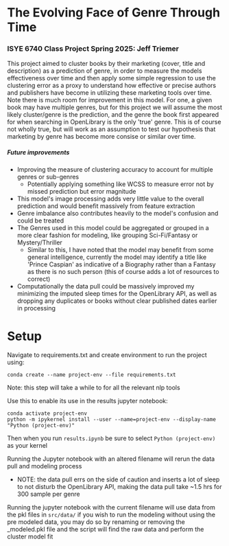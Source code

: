 # The Evolving Face of Genre Through Time
### ISYE 6740 Class Project Spring 2025: Jeff Triemer
This project aimed to cluster books by their marketing (cover, title and description) as a prediction of genre, in order to measure the models effectiveness over time and then apply some simple regression to use the clustering error as a proxy to understand how effective or precise authors and publishers have become in utilizing these marketing tools over time. Note there is much room for improvement in this model. For one, a given book may have multiple genres, but for this project we will assume the most likely cluster/genre is the prediction, and the genre the book first appeared for when searching in OpenLibrary is the only 'true' genre. This is of course not wholly true, but will work as an assumption to test our hypothesis that marketing by genre has become more consise or similar over time.

##### Future improvements
- Improving the measure of clustering accuracy to account for multiple genres or sub-genres
    - Potentially applying something like WCSS to measure error not by missed prediction but error magnitude
- This model's image processing adds very little value to the overall prediction and would benefit massively from feature extraction
- Genre imbalance also contributes heavily to the model's confusion and could be treated
- The Genres used in this model could be aggregated or grouped in a more clear fashion for modeling, like grouping Sci-Fi/Fantasy or Mystery/Thriller
    - Similar to this, I have noted that the model may benefit from some general intelligence, currently the model may identify a title like 'Prince Caspian' as indicative of a Biography rather than a Fantasy as there is no such person (this of course adds a lot of resources to correct)
- Computationally the data pull could be massively improved my minimizing the imputed sleep times for the OpenLibrary API, as well as dropping any duplicates or books without clear published dates earlier in processing


# Setup
Navigate to requirements.txt and create environment to run the project using:
```
conda create --name project-env --file requirements.txt
```
Note: this step will take a while to for all the relevant nlp tools


Use this to enable its use in the results jupyter notebook:
```
conda activate project-env
python -m ipykernel install --user --name=project-env --display-name "Python (project-env)"
```

Then when you run `results.ipynb` be sure to select `Python (project-env)` as your kernel

Running the Jupyter notebook with an altered filename will rerun the data pull and modeling process
- NOTE: the data pull errs on the side of caution and inserts a lot of sleep to not disturb the OpenLibrary API, making the data pull take ~1.5 hrs for 300 sample per genre

Running the jupyter notebook with the current filename will use data from the pkl files in `src/data/` if you wish to run the modeling without using the pre modeled data, you may do so by renaming or removing the _modeled.pkl file and the script will find the raw data and perform the cluster model fit